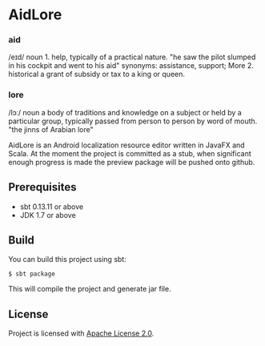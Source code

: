 # AidLore

### aid
/eɪd/
noun
1.
help, typically of a practical nature.
"he saw the pilot slumped in his cockpit and went to his aid"
synonyms:	assistance, support; More
2.
historical
a grant of subsidy or tax to a king or queen.

### lore
/lɔː/
noun
a body of traditions and knowledge on a subject or held by a particular group, typically passed from person to person by word of mouth.
"the jinns of Arabian lore"

AidLore is an Android localization resource editor written in JavaFX and Scala. At the moment the project is committed as a stub, when significant enough progress is made the preview package will be pushed onto github.  

Prerequisites
-------------
* sbt 0.13.11 or above
* JDK 1.7 or above

Build
-----
You can build this project using sbt:

    $ sbt package

This will compile the project and generate jar file.

License
-------

Project is licensed with [Apache License 2.0](https://tldrlegal.com/license/apache-license-2.0-\(apache-2.0\)#fulltext).
